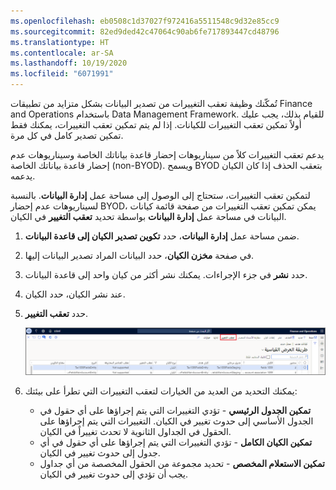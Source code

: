 ```yaml
---
ms.openlocfilehash: eb0508c1d37027f972416a5511548c9d32e85cc9
ms.sourcegitcommit: 82ed9ded42c47064c90ab6fe717893447cd48796
ms.translationtype: HT
ms.contentlocale: ar-SA
ms.lasthandoff: 10/19/2020
ms.locfileid: "6071991"
---
```

تُمكّنك وظيفة تعقب التغييرات من تصدير البيانات بشكل متزايد من تطبيقات Finance and Operations باستخدام Data Management Framework.
للقيام بذلك، يجب عليك أولاً تمكين تعقب التغييرات للكيانات. إذا لم يتم تمكين تعقب التغييرات، يمكنك فقط تمكين تصدير كامل في كل مرة. 

يدعم تعقب التغييرات كلاً من سيناريوهات إحضار قاعدة بياناتك الخاصة وسيناريوهات عدم إحضار قاعدة بياناتك الخاصة (non-BYOD). ويسمح BYOD بتعقب الحذف إذا كان الكيان يدعمه.

لتمكين تعقب التغييرات، ستحتاج إلى الوصول إلى مساحة عمل **إدارة البيانات**. بالنسبة لسيناريوهات عدم إحضار BYOD، يمكن تمكين تعقب التغييرات من صفحة قائمة كيانات البيانات في مساحة عمل **إدارة البيانات** بواسطة تحديد **تعقب التغيير** في الكيان.

1.  ضمن مساحة عمل **إدارة البيانات**، حدد **تكوين تصدير الكيان إلى قاعدة البيانات**.
2.  في صفحة **مخزن الكيان**، حدد البيانات المراد تصدير البيانات إليها.
3.  حدد **نشر** في جزء الإجراءات. يمكنك نشر أكثر من كيان واحد إلى قاعدة البيانات.
4.  عند نشر الكيان، حدد الكيان.
5.  حدد **تعقب التغيير**. 

    [ ![تعرض لقطة الشاشة هذه مساحة عمل إدارة البيانات، وتميز خيار تعقب التغيير في جزء الإجراءات.](../media/workspace-change-tracking.png) ](../media/workspace-change-tracking.png#lightbox)
6.  يمكنك التحديد من العديد من الخيارات لتعقب التغييرات التي تطرأ على بيئتك:
    -  **تمكين الجدول الرئيسي** - تؤدي التغييرات التي يتم إجراؤها على أي حقول في الجدول الأساسي إلى حدوث تغيير في الكيان. التغييرات التي يتم إجراؤها على الحقول في الجداول الثانوية لا تحدث تغييراً في الكيان.
    -  **تمكين الكيان الكامل** - تؤدي التغييرات التي يتم إجراؤها على أي حقول في أي جدول إلى حدوث تغيير في الكيان.
    -  **تمكين الاستعلام المخصص** - تحديد مجموعة من الحقول المخصصة من أي جداول يجب أن تؤدي إلى حدوث تغيير في الكيان.
